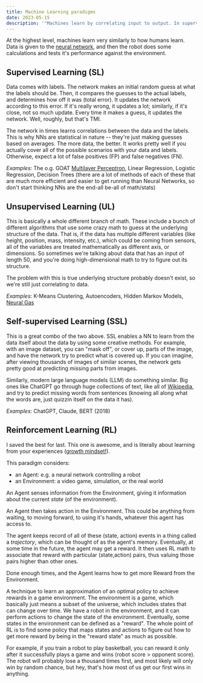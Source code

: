 ```yaml
---
title: Machine Learning paradigms
date: 2023-05-15
description: '"Machines learn by correlating input to output. In supervised learning, this output is an array of numbers. In unsupervised learning, this output is a group of sets. In reinforcement learning, this output is one reward value and tons of negative rewards."'
---
```


At the highest level, machines learn very similarly to how humans learn. Data is given to the [neural network](/blog/neural-network.md), and then the robot does some calculations and tests it's performance against the environment.

## Supervised Learning (SL)
Data comes with labels. The network makes an initial random guess at what the labels should be. Then, it compares the guesses to the actual labels, and determines how off it was (total error). It updates the network according to this error. If it's really wrong, it updates a lot; similarly, if it's close, not so much update. Every time it makes a guess, it updates the network. Well, roughly, but that's TMI.

The network in times learns correlations between the data and the labels. This is why NNs are statistical in nature -- they're just making guesses based on averages. The more data, the better. It works pretty well if you actually cover all of the possible scenarios with your data and labels. Otherwise, expect a lot of false positives (FP) and false negatives (FN).

*Examples*: The o.g. GOAT [Multilayer Perceptron](/blog/multilayer-perceptron.md), Linear Regression, Logistic Regression, Decision Trees (there are a lot of methods of each of these that are much more efficient and easier to get running than Neural Networks, so don't start thinking NNs are the end-all be-all of math/stats)

## Unsupervised Learning (UL)
This is basically a whole different branch of math. These include a bunch of different algorithms that use some crazy math to guess at the underlying structure of the data. That is, if the data has multiple different variables (like height, position, mass, intensity, etc.), which could be coming from sensors, all of the variables are treated mathematically as different axis, or dimensions. So sometimes we're talking about data that has an input of length 50, and you're doing high-dimensional math to try to figure out its structure. 

The problem with this is true underlying structure probably doesn't exist, so we're still just correlating to data.

*Examples*: K-Means Clustering, Autoencoders, Hidden Markov Models, [Neural Gas](/blog/neural-gas.md)

## Self-supervised Learning (SSL)
This is a great combo of the two above. SSL enables a NN to learn from the data itself about the data by using some creative methods. For example, with an image dataset, you can "mask off", or cover up, parts of the image, and have the network try to predict what is covered up. If you can imagine, after viewing thousands of images of similar scenes, the network gets pretty good at predicting missing parts from images. 

Similarly, modern large language models (LLM) do something similar. Big ones like ChatGPT go through huge collections of text, like all of [Wikipedia](https://wikipedia.org), and try to predict missing words from sentences (knowing all along what the words are, just quizzin itself on the data it has).

*Examples*: ChatGPT, Claude, BERT (2018)

## Reinforcement Learning (RL)
I saved the best for last. This one is awesome, and is literally about learning from your experiences ([growth mindset!](growth-mindset.md)). 

This paradigm considers:
- an Agent: e.g. a neural network controlling a robot
- an Environment: a video game, simulation, or the real world

An Agent senses information from the Environment, giving it information about the current *state* (of the environment).

An Agent then takes action in the Environment. This could be anything from waiting, to moving forward, to using it's hands, whatever this agent has access to.

The agent keeps record of all of these (state, action) events in a thing called a *trajectory*, which can be thought of as the agent's memory. Eventually, at some time in the future, the agent may get a reward. It then uses RL math to associate that reward with particular (state,action) pairs, thus valuing those pairs higher than other ones.

Done enough times, and the Agent learns how to get more Reward from the Environment.


A technique to learn an approximation of an optimal policy to achieve rewards in a game environment. The environment is a game, which basically just means a subset of the universe, which includes states that can change over time. We have a robot in the environment, and it can perform actions to change the state of the environment. Eventually, some states in the environment can be defined as a "reward". The whole point of RL is to find some policy that maps states and actions to figure out how to get more reward by being in the "reward state" as much as possible.

For example, if you train a robot to play basketball, you can reward it only after it successfully plays a game and wins (robot score > opponent score). The robot will probably lose a thousand times first, and most likely will only win by random chance, but hey, that's how most of us get our first wins in anything.
